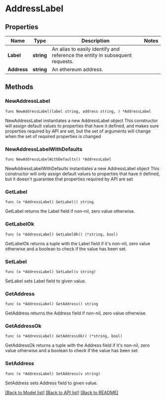 # AddressLabel

## Properties

Name | Type | Description | Notes
------------ | ------------- | ------------- | -------------
**Label** | **string** | An alias to easily identify and reference the entity in subsequent requests. | 
**Address** | **string** | An ethereum address. | 

## Methods

### NewAddressLabel

`func NewAddressLabel(label string, address string, ) *AddressLabel`

NewAddressLabel instantiates a new AddressLabel object
This constructor will assign default values to properties that have it defined,
and makes sure properties required by API are set, but the set of arguments
will change when the set of required properties is changed

### NewAddressLabelWithDefaults

`func NewAddressLabelWithDefaults() *AddressLabel`

NewAddressLabelWithDefaults instantiates a new AddressLabel object
This constructor will only assign default values to properties that have it defined,
but it doesn't guarantee that properties required by API are set

### GetLabel

`func (o *AddressLabel) GetLabel() string`

GetLabel returns the Label field if non-nil, zero value otherwise.

### GetLabelOk

`func (o *AddressLabel) GetLabelOk() (*string, bool)`

GetLabelOk returns a tuple with the Label field if it's non-nil, zero value otherwise
and a boolean to check if the value has been set.

### SetLabel

`func (o *AddressLabel) SetLabel(v string)`

SetLabel sets Label field to given value.


### GetAddress

`func (o *AddressLabel) GetAddress() string`

GetAddress returns the Address field if non-nil, zero value otherwise.

### GetAddressOk

`func (o *AddressLabel) GetAddressOk() (*string, bool)`

GetAddressOk returns a tuple with the Address field if it's non-nil, zero value otherwise
and a boolean to check if the value has been set.

### SetAddress

`func (o *AddressLabel) SetAddress(v string)`

SetAddress sets Address field to given value.



[[Back to Model list]](../README.md#documentation-for-models) [[Back to API list]](../README.md#documentation-for-api-endpoints) [[Back to README]](../README.md)


